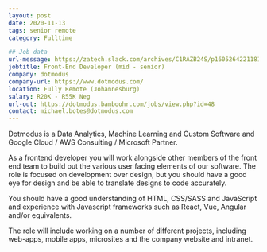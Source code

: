 ```yaml
---
layout: post
date: 2020-11-13
tags: senior remote
category: Fulltime

## Job data
url-message: https://zatech.slack.com/archives/C1RAZB24S/p1605264221181100
jobtitle: Front-End Developer (mid - senior)
company: dotmodus
company-url: https://www.dotmodus.com/
location: Fully Remote (Johannesburg)
salary: R20K - R55K Neg
url-out: https://dotmodus.bamboohr.com/jobs/view.php?id=48
contact: michael.botes@dotmodus.com
---
```


Dotmodus is a Data Analytics, Machine Learning and Custom Software and Google Cloud / AWS Consulting / Microsoft Partner.

As a frontend developer you will work alongside other members of the front end team to build out the various user facing elements of our software. The role is focused on development over design, but you should have a good eye for design and be able to translate designs to code accurately.

You should have a good understanding of HTML, CSS/SASS and JavaScript and experience with Javascript frameworks such as React, Vue, Angular and/or equivalents.

The role will include working on a number of different projects, including web-apps, mobile apps, microsites and the company website and intranet.
